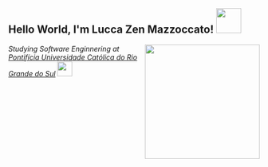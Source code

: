 <h2> Hello World, I'm Lucca Zen Mazzoccato! <img src="https://media2.giphy.com/media/cpAGF6uxLw93uuQNNJ/100.webp?cid=ecf05e47rq4dsf3qksi3qovc4nxhnig9pvm31m75ejvpzm0g&rid=100.webp&ct=s" width="50" ></h2>
<img align='right' src="https://media.giphy.com/media/WUlplcMpOCEmTGBtBW/giphy.gif" width="230">
<p><em> Studying Software Enginnering at <a href="https://www.pucrs.br">Pontifícia Universidade Católica do Rio Grande do Sul</a> <img src="https://media2.giphy.com/media/YWzoMUlrvgZGJDoKZx/200.webp?cid=ecf05e47jj1rcoccwsecuk9ciamei7yrcaqpo99hyje20fps&rid=200.webp&ct=s" width="30"> 
</em></p>
